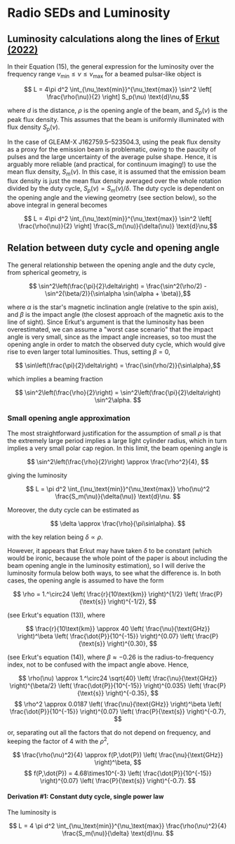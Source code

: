 # Radio SEDs and Luminosity

## Luminosity calculations along the lines of [Erkut (2022)](https://ui.adsabs.harvard.edu/abs/2022MNRAS.514L..41E%2F/abstract)

In their Equation (15), the general expression for the luminosity over the frequency range $\nu_\text{min} \le \nu \le \nu_\text{max}$ for a beamed pulsar-like object is

$$ L = 4\pi d^2 \int_{\nu_\text{min}}^{\nu_\text{max}} \sin^2 \left[ \frac{\rho(\nu)}{2} \right] S_p(\nu) \text{d}\nu,$$

where $d$ is the distance, $\rho$ is the opening angle of the beam, and $S_p(\nu)$ is the peak flux density.
This assumes that the beam is uniformly illuminated with flux density $S_p(\nu)$.

In the case of GLEAM-X J162759.5–523504.3, using the peak flux density as a proxy for the emission beam is problematic, owing to the paucity of pulses and the large uncertainty of the average pulse shape.
Hence, it is arguably more reliable (and practical, for continuum imaging!) to use the mean flux density, $S_m(\nu)$.
In this case, it is assumed that the emission beam flux density is just the mean flux density averaged over the whole rotation divided by the duty cycle, $S_p(\nu) = S_m(\nu)/\delta$.
The duty cycle is dependent on the opening angle and the viewing geometry (see section below), so the above integral in general becomes

$$ L = 4\pi d^2 \int_{\nu_\text{min}}^{\nu_\text{max}} \sin^2 \left[ \frac{\rho(\nu)}{2} \right] \frac{S_m(\nu)}{\delta(\nu)} \text{d}\nu,$$

## Relation between duty cycle and opening angle

The general relationship between the opening angle and the duty cycle, from spherical geometry, is

$$ \sin^2\left(\frac{\pi}{2}\delta\right) = \frac{\sin^2(\rho/2) - \sin^2(\beta/2)}{\sin\alpha \sin(\alpha + \beta)},$$

where $\alpha$ is the star's magnetic inclination angle (relative to the spin axis), and $\beta$ is the impact angle (the closest approach of the magnetic axis to the line of sight).
Since Erkut's argument is that the luminosity has been overestimated, we can assume a "worst case scenario" that the impact angle is very small, since as the impact angle increases, so too must the opening angle in order to match the observed duty cycle, which would give rise to even larger total luminosities.
Thus, setting $\beta = 0$,

$$ \sin\left(\frac{\pi}{2}\delta\right) = \frac{\sin(\rho/2)}{\sin\alpha},$$

which implies a beaming fraction

$$ \sin^2\left(\frac{\rho}{2}\right) = \sin^2\left(\frac{\pi}{2}\delta\right) \sin^2\alpha. $$

### Small opening angle approximation

The most straightforward justification for the assumption of small $\rho$ is that the extremely large period implies a large light cylinder radius, which in turn implies a very small polar cap region.
In this limit, the beam opening angle is

$$ \sin^2\left(\frac{\rho}{2}\right) \approx \frac{\rho^2}{4}, $$

giving the luminosity

$$ L = \pi d^2 \int_{\nu_\text{min}}^{\nu_\text{max}} \rho(\nu)^2 \frac{S_m(\nu)}{\delta(\nu)} \text{d}\nu. $$

Moreover, the duty cycle can be estimated as

$$ \delta \approx \frac{\rho}{\pi\sin\alpha}. $$

with the key relation being $\delta \propto \rho$.

However, it appears that Erkut may have taken $\delta$ to be constant (which would be ironic, because the whole point of the paper is about including the beam opening angle in the luminosity estimation), so I will derive the luminosity formula below both ways, to see what the difference is.
In both cases, the opening angle is assumed to have the form

$$ \rho = 1.^\circ24 \left( \frac{r}{10\text{km}} \right)^{1/2} \left( \frac{P}{\text{s}} \right)^{-1/2}, $$

(see Erkut's equation (13)), where

$$ \frac{r}{10\text{km}} \approx 40 \left( \frac{\nu}{\text{GHz}} \right)^\beta \left( \frac{\dot{P}}{10^{-15}} \right)^{0.07} \left( \frac{P}{\text{s}} \right)^{0.30}, $$

(see Erkut's equation (14)), where $\beta \approx -0.26$ is the radius-to-frequency index, not to be confused with the impact angle above.
Hence,

$$ \rho(\nu) \approx 1.^\circ24 \sqrt{40} \left( \frac{\nu}{\text{GHz}} \right)^{\beta/2} \left( \frac{\dot{P}}{10^{-15}} \right)^{0.035} \left( \frac{P}{\text{s}} \right)^{-0.35}, $$
$$ \rho^2 \approx 0.0187 \left( \frac{\nu}{\text{GHz}} \right)^\beta \left( \frac{\dot{P}}{10^{-15}} \right)^{0.07} \left( \frac{P}{\text{s}} \right)^{-0.7}, $$

or, separating out all the factors that do not depend on frequency, and keeping the factor of 4 with the $\rho^2$,

$$ \frac{\rho(\nu)^2}{4} \approx f(P,\dot{P}) \left( \frac{\nu}{\text{GHz}} \right)^\beta, $$
$$ f(P,\dot{P}) = 4.68\times10^{-3} \left( \frac{\dot{P}}{10^{-15}} \right)^{0.07} \left( \frac{P}{\text{s}} \right)^{-0.7}. $$

#### Derivation #1: Constant duty cycle, single power law

The luminosity is

$$ L = 4 \pi d^2 \int_{\nu_\text{min}}^{\nu_\text{max}} \frac{\rho(\nu)^2}{4} \frac{S_m(\nu)}{\delta} \text{d}\nu. $$
